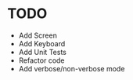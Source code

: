 # TODO

* Add Screen
* Add Keyboard
* Add Unit Tests
* Refactor code
* Add verbose/non-verbose mode
